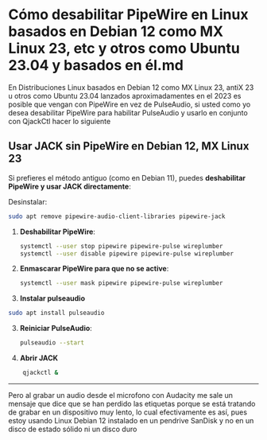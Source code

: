 # Cómo desabilitar PipeWire en Linux basados en Debian 12 como MX Linux 23, etc y otros como Ubuntu 23.04 y basados en él.md

En Distribuciones Linux basados en Debian 12 como MX Linux 23, antiX 23 u otros como Ubuntu 23.04 lanzados aproximadamentes en el 2023 es posible que vengan con PipeWire en vez de PulseAudio, si usted como yo desea desabilitar PipeWire para habilitar PulseAudio y usarlo en conjunto con QjackCtl hacer lo siguiente

## Usar JACK sin PipeWire en Debian 12, MX Linux 23

Si prefieres el método antiguo (como en Debian 11), puedes **deshabilitar PipeWire y usar JACK directamente**:

Desinstalar:

```bash
sudo apt remove pipewire-audio-client-libraries pipewire-jack
```

1. **Deshabilitar PipeWire**:

   ```bash
   systemctl --user stop pipewire pipewire-pulse wireplumber
   systemctl --user disable pipewire pipewire-pulse wireplumber
   ```

2. **Enmascarar PipeWire para que no se active**:

   ```bash
   systemctl --user mask pipewire pipewire-pulse wireplumber
   ```

3. **Instalar pulseaudio**

```bash
sudo apt install pulseaudio
```

3. **Reiniciar PulseAudio**:

   ```bash
   pulseaudio --start
   ```

4. **Abrir JACK**

```bash
    qjackctl &
```

---

Pero al grabar un audio desde el microfono con Audacity me sale un mensaje que dice que se han perdido las etiquetas porque se está tratando de grabar en un dispositivo muy lento, lo cual efectivamente es así, pues estoy usando Linux Debian 12 instalado en un pendrive SanDisk y no en un disco de estado sólido ni un disco duro

